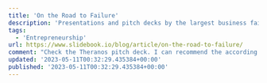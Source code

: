 ```yaml
---
title: 'On the Road to Failure'
description: 'Presentations and pitch decks by the largest business failures and corporate frauds.'
tags:
  - 'Entrepreneurship'
url: https://www.slidebook.io/blog/article/on-the-road-to-failure/
comment: "Check the Theranos pitch deck. I can recommend the according series on Disney+ 'The dropout'."
updated: '2023-05-11T00:32:29.435384+00:00'
published: '2023-05-11T00:32:29.435384+00:00'
---
```

